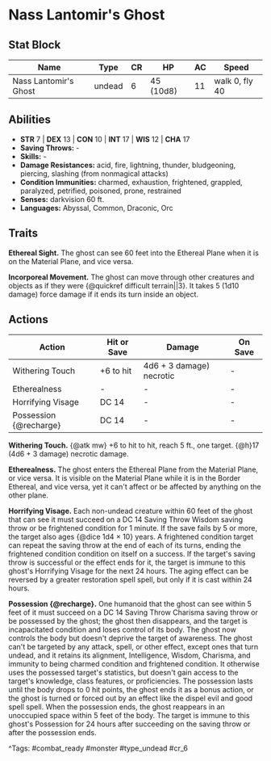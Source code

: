 # Nass Lantomir's Ghost

## Stat Block

| Name | Type | CR | HP | AC | Speed |
|------|------|----|----|----|-------|
| Nass Lantomir's Ghost | undead | 6 | 45 (10d8) | 11 | walk 0, fly 40 |

## Abilities

- **STR** 7 | **DEX** 13 | **CON** 10 | **INT** 17 | **WIS** 12 | **CHA** 17
- **Saving Throws:** -  
- **Skills:** -  
- **Damage Resistances:** acid, fire, lightning, thunder, bludgeoning, piercing, slashing (from nonmagical attacks)  
- **Condition Immunities:** charmed, exhaustion, frightened, grappled, paralyzed, petrified, poisoned, prone, restrained  
- **Senses:** darkvision 60 ft.  
- **Languages:** Abyssal, Common, Draconic, Orc

## Traits

**Ethereal Sight.** The ghost can see 60 feet into the Ethereal Plane when it is on the Material Plane, and vice versa.

**Incorporeal Movement.** The ghost can move through other creatures and objects as if they were {@quickref difficult terrain||3}. It takes 5 (1d10 damage) force damage if it ends its turn inside an object.


## Actions

| Action | Hit or Save | Damage | On Save |
|--------|--------------|--------|----------|
| Withering Touch | +6 to hit | 4d6 + 3 damage) necrotic | - |
| Etherealness | - | - | - |
| Horrifying Visage | DC 14 | - | - |
| Possession {@recharge} | DC 14 | - | - |

**Withering Touch.** {@atk mw} +6 to hit to hit, reach 5 ft., one target. {@h}17 (4d6 + 3 damage) necrotic damage.

**Etherealness.** The ghost enters the Ethereal Plane from the Material Plane, or vice versa. It is visible on the Material Plane while it is in the Border Ethereal, and vice versa, yet it can't affect or be affected by anything on the other plane.

**Horrifying Visage.** Each non-undead creature within 60 feet of the ghost that can see it must succeed on a DC 14 Saving Throw Wisdom saving throw or be frightened condition for 1 minute. If the save fails by 5 or more, the target also ages {@dice 1d4 × 10} years. A frightened condition target can repeat the saving throw at the end of each of its turns, ending the frightened condition condition on itself on a success. If the target's saving throw is successful or the effect ends for it, the target is immune to this ghost's Horrifying Visage for the next 24 hours. The aging effect can be reversed by a greater restoration spell spell, but only if it is cast within 24 hours.

**Possession {@recharge}.** One humanoid that the ghost can see within 5 feet of it must succeed on a DC 14 Saving Throw Charisma saving throw or be possessed by the ghost; the ghost then disappears, and the target is incapacitated condition and loses control of its body. The ghost now controls the body but doesn't deprive the target of awareness. The ghost can't be targeted by any attack, spell, or other effect, except ones that turn undead, and it retains its alignment, Intelligence, Wisdom, Charisma, and immunity to being charmed condition and frightened condition. It otherwise uses the possessed target's statistics, but doesn't gain access to the target's knowledge, class features, or proficiencies. The possession lasts until the body drops to 0 hit points, the ghost ends it as a bonus action, or the ghost is turned or forced out by an effect like the dispel evil and good spell spell. When the possession ends, the ghost reappears in an unoccupied space within 5 feet of the body. The target is immune to this ghost's Possession for 24 hours after succeeding on the saving throw or after the possession ends.


^Tags: #combat_ready #monster #type_undead #cr_6
